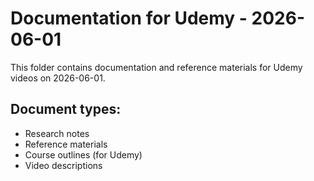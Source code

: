 # Documentation for Udemy - 2026-06-01

This folder contains documentation and reference materials for Udemy videos on 2026-06-01.

## Document types:
- Research notes
- Reference materials
- Course outlines (for Udemy)
- Video descriptions
